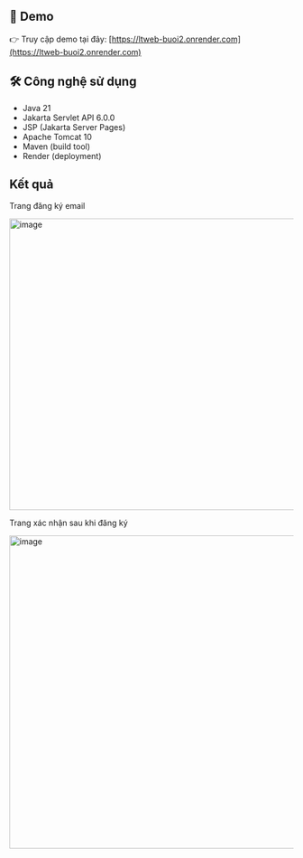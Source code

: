 ## 🚀 Demo
👉 Truy cập demo tại đây: [https://ltweb-buoi2.onrender.com](https://ltweb-buoi2.onrender.com)

## 🛠️ Công nghệ sử dụng
- Java 21
- Jakarta Servlet API 6.0.0
- JSP (Jakarta Server Pages)
- Apache Tomcat 10
- Maven (build tool)
- Render (deployment)

## Kết quả

Trang đăng ký email

<img width="829" height="516" alt="image" src="https://github.com/user-attachments/assets/b77a0cd9-9339-4d23-9f57-1333f5dcd65e" />

Trang xác nhận sau khi đăng ký

<img width="1403" height="554" alt="image" src="https://github.com/user-attachments/assets/3856974f-1012-4af8-9c0a-65519e2927ca" />
